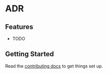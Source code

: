 # ADR



## Features


* TODO

## Getting Started

Read the [contributing docs](CONTRIBUTING.rst) to get things set up.

